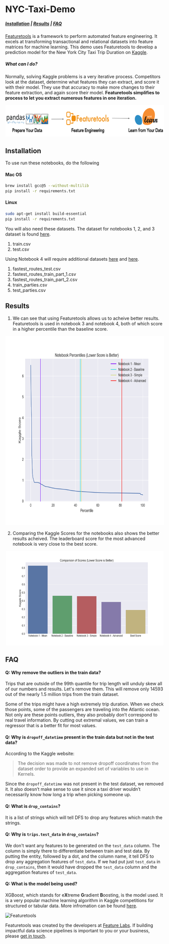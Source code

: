 # NYC-Taxi-Demo
##### [Installation](#installation) | [Results](#results) | [FAQ](#faq)

[Featuretools](https://www.featuretools.com/) is a framework to perform automated feature engineering. It excels at transforming transactional and relational datasets into feature matrices for machine learning. This demo uses Featuretools to develop a prediction model for the New York City Taxi Trip Duration on [Kaggle](https://www.kaggle.com/c/nyc-taxi-trip-duration/overview).


##### What can I do?

Normally, solving Kaggle problems is a very iterative process. Competitors look at the dataset, determine what features they can extract, and score it with their model. They use that accuracy to make more changes to their feature extraction, and again score their model. <b>Featuretools simplifies to process to let you extract numerous features in one iteration. </b>

<center><img src="img/pipeline.png" width="600" height="100"/></center>

## Installation

To use run these notebooks, do the following
#### Mac OS
```sh
brew install gcc@5 --without-multilib
pip install -r requirements.txt
```
#### Linux
```sh
sudo apt-get install build-essential
pip install -r requirements.txt

```

You will also need these datasets.
The dataset for notebooks 1, 2, and 3 dataset is found <a href=https://www.kaggle.com/c/nyc-taxi-trip-duration/data>here</a>.

1. train.csv
2. test.csv

Using Notebook 4 will require additional datasets <a href=https://www.kaggle.com/oscarleo/new-york-city-taxi-with-osrm> here</a> and <a href=https://www.kaggle.com/somesnm/new-york-parties-eda/output>here</a>.</p>

1. fastest\_routes\_test.csv
2. fastest\_routes\_train\_part_1.csv
3. fastest\_routes\_train\_part_2.csv
3. train_parties.csv
4. test_parties.csv


## Results

1. We can see that using Featuretools allows us to acheive better results. Featuretools is used in notebook 3 and notebook 4, both of which score in a higher percentile than the baseline score.

<center>
<img src="img/rank.png" width="800" height="600" />
</center>


2. Comparing the Kaggle Scores for the notebooks also shows the better results acheived. The leaderboard score for the most advanced notebook is very close to the best score.

<center>
<img src="img/bar_graph_scores.png" width="500" height="300" />
</center>

## FAQ

#### Q: Why remove the outliers in the train data?

Trips that are outside of the 99th quantile for trip length will unduly skew all of our numbers and results. Let's remove them. This will remove only 14593 out of the nearly 1.5 million trips from the train dataset.

Some of the trips might have a high extremely trip duration.
When we check those points, some of the passengers are traveling into the Atlantic ocean. Not only are these points outliers, they also probably don’t correspond to real travel information. By cutting out extremal values, we can train a regressor that is a better fit for most values.

#### Q: Why is `dropoff_datetime` present in the train data but not in the test data?

According to the Kaggle website:
> The decision was made to not remove dropoff coordinates from the dataset order to provide an expanded set of variables to use in Kernels.

Since the `dropoff_datetime` was not present in the test dataset, we removed it. It also doesn’t make sense to use it since a taxi driver wouldn’t necessarily know how long a trip when picking someone up.

#### Q: What is `drop_contains`?

It is a list of strings which will tell DFS to drop any features which match the strings.

#### Q: Why is `trips.test_data` in `drop_contains`?

We don't want any features to be generated on the `test_data` column. The column is simply there to differentiate between train and test data. By putting the entity, followed by a dot, and the column name, it tell DFS to drop any aggregation features of `test_data`. If we had put just `test_data` in `drop_contains`, then it would have dropped the `test_data` column and the aggregation features of `test_data`.

#### Q: What is the model being used?

XGBoost, which stands for e<b>X</b>treme <b>G</b>radient <b>B</b>oosting, is the model used. It is a very popular machine learning algorithm in Kaggle competitions for structured or tabular data. More infromation can be found
<a href="https://xgboost.readthedocs.io/en/latest/">here</a>.

<p>
    <img src="https://www.featurelabs.com/img/logo.png" alt="Featuretools" />
</p>


Featuretools was created by the developers at [Feature Labs](https://www.featurelabs.com/). If building impactful data science pipelines is important to you or your business, please [get in touch](https://www.featurelabs.com/contact.html).
